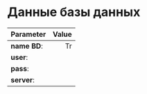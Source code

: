Данные базы данных
==================

| Parameter | Value |
|----------------|----------------:|
| __name BD__: | Tr |
|__user__:  ||
|__pass__:  ||
|__server__:  ||


 